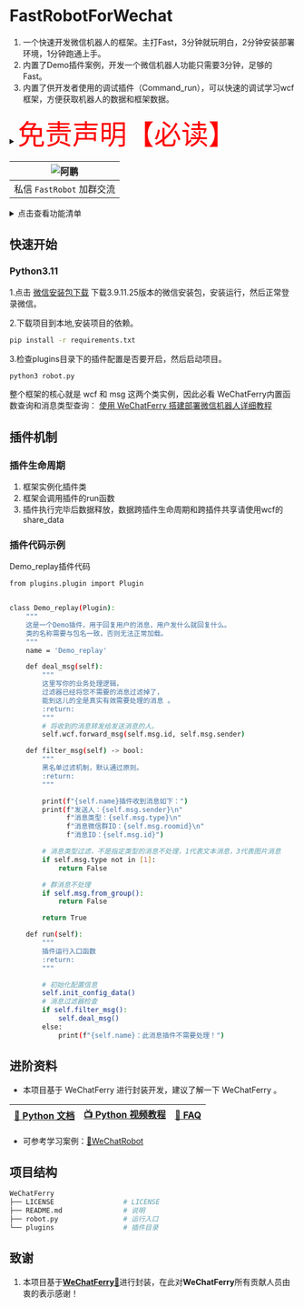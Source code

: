 # FastRobotForWechat

1. 一个快速开发微信机器人的框架。主打Fast，3分钟就玩明白，2分钟安装部署环境，1分钟跑通上手。<br/>
2. 内置了Demo插件案例，开发一个微信机器人功能只需要3分钟，足够的Fast。<br/>
3. 内置了供开发者使用的调试插件（Command_run），可以快速的调试学习wcf框架，方便获取机器人的数据和框架数据。

<details><summary><font color="red" size="12">免责声明【必读】</font></summary>

本工具仅供学习和技术研究使用，不得用于任何商业或非法行为，否则后果自负。

本工具的作者不对本工具的安全性、完整性、可靠性、有效性、正确性或适用性做任何明示或暗示的保证，也不对本工具的使用或滥用造成的任何直接或间接的损失、责任、索赔、要求或诉讼承担任何责任。

本工具的作者保留随时修改、更新、删除或终止本工具的权利，无需事先通知或承担任何义务。

本工具的使用者应遵守相关法律法规，尊重微信的版权和隐私，不得侵犯微信或其他第三方的合法权益，不得从事任何违法或不道德的行为。

本工具的使用者在下载、安装、运行或使用本工具时，即表示已阅读并同意本免责声明。如有异议，请立即停止使用本工具，并删除所有相关文件。

</details>


| ![阿鹏](https://tutu.to/image/hoWuk) |
|:------------------------------------------------------------:|
|                     私信 `FastRobot` 加群交流                      |

<details><summary>点击查看功能清单</summary>

* 获取登录二维码
* 查询登录状态
* 获取登录账号信息
* 获取消息类型
* 获取联系人
* 获取可查询数据库
* 获取数据库所有表
* 获取语音消息
* 发送文本消息（可 @）
* 发送图片消息
* 发送文件消息
* 发送卡片消息
* 发送 XML 消息
* 发送 GIF 消息
* 拍一拍群友
* 转发消息
* 开启接收消息
* 关闭接收消息
* 查询数据库
* 获取朋友圈消息
* 下载图片、视频、文件
* 解密图片
* 添加群成员
* 删除群成员
* 邀请群成员

</details>

## 快速开始
### Python3.11
1.点击 [微信安装包下载](https://github.com/lich0821/WeChatFerry/releases/tag/v39.3.5) 下载3.9.11.25版本的微信安装包，安装运行，然后正常登录微信。

2.下载项目到本地,安装项目的依赖。
```sh
pip install -r requirements.txt
```

3.检查plugins目录下的插件配置是否要开启，然后启动项目。
```sh
python3 robot.py
```
整个框架的核心就是 wcf 和 msg 这两个类实例，因此必看 WeChatFerry内置函数查询和消息类型查询： [使用 WeChatFerry 搭建部署微信机器人详细教程](https://blog.csdn.net/qq_47452807/article/details/138536720)

## 插件机制
### 插件生命周期
1. 框架实例化插件类
2. 框架会调用插件的run函数
3. 插件执行完毕后数据释放，数据跨插件生命周期和跨插件共享请使用wcf的share_data
### 插件代码示例
Demo_replay插件代码
```sh
from plugins.plugin import Plugin


class Demo_replay(Plugin):
    """
    这是一个Demo插件，用于回复用户的消息，用户发什么就回复什么。
    类的名称需要与包名一致，否则无法正常加载。
    """
    name = 'Demo_replay'

    def deal_msg(self):
        """
        这里写你的业务处理逻辑，
        过滤器已经将您不需要的消息过滤掉了，
        能到这儿的全是真实有效需要处理的消息 。
        :return:
        """
        # 将收到的消息转发给发送消息的人。
        self.wcf.forward_msg(self.msg.id, self.msg.sender)

    def filter_msg(self) -> bool:
        """
        黑名单过滤机制，默认通过原则。
        :return:
        """

        print(f"{self.name}插件收到消息如下：")
        print(f"发送人：{self.msg.sender}\n"
              f"消息类型：{self.msg.type}\n"
              f"消息微信群ID：{self.msg.roomid}\n"
              f"消息ID：{self.msg.id}")

        # 消息类型过滤，不是指定类型的消息不处理，1代表文本消息，3代表图片消息
        if self.msg.type not in [1]:
            return False

        # 群消息不处理
        if self.msg.from_group():
            return False

        return True

    def run(self):
        """
        插件运行入口函数
        :return:
        """

        # 初始化配置信息
        self.init_config_data()
        # 消息过滤器检查
        if self.filter_msg():
            self.deal_msg()
        else:
            print(f"{self.name}：此消息插件不需要处理！")

```

## 进阶资料
* 本项目基于 WeChatFerry 进行封装开发，建议了解一下 WeChatFerry 。

|[📖 Python 文档](https://wechatferry.readthedocs.io/)|[📺 Python 视频教程](https://mp.weixin.qq.com/s/APdjGyZ2hllXxyG_sNCfXQ)|[🙋 FAQ](https://mp.weixin.qq.com/s/YvgFFhF6D-79kXDzRqtg6w)|
|:-:|:-:|:-:|

* 可参考学习案例：[🤖WeChatRobot](https://github.com/lich0821/WeChatRobot)

## 项目结构

```sh
WeChatFerry
├── LICENSE                 # LICENSE
├── README.md               # 说明
├── robot.py                # 运行入口
└── plugins                 # 插件目录
```

## 致谢
1. 本项目基于<strong>[WeChatFerry🤖](https://github.com/lich0821/WeChatFerry)</strong>进行封装，在此对<strong>WeChatFerry</strong>所有贡献人员由衷的表示感谢！
